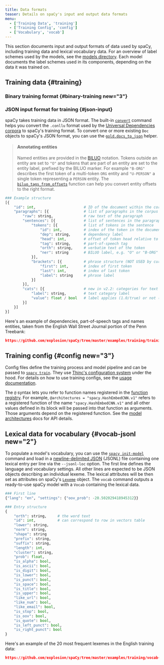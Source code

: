 ```yaml
---
title: Data formats
teaser: Details on spaCy's input and output data formats
menu:
  - ['Training Data', 'training']
  - ['Training Config', 'config']
  - ['Vocabulary', 'vocab']
---
```


This section documents input and output formats of data used by spaCy, including
training data and lexical vocabulary data. For an overview of label schemes used
by the models, see the [models directory](/models). Each model documents the
label schemes used in its components, depending on the data it was trained on.

## Training data {#training}

### Binary training format {#binary-training new="3"}

<!-- TODO: document DocBin format -->

### JSON input format for training {#json-input}

spaCy takes training data in JSON format. The built-in
[`convert`](/api/cli#convert) command helps you convert the `.conllu` format
used by the
[Universal Dependencies corpora](https://github.com/UniversalDependencies) to
spaCy's training format. To convert one or more existing `Doc` objects to
spaCy's JSON format, you can use the
[`gold.docs_to_json`](/api/top-level#docs_to_json) helper.

> #### Annotating entities
>
> Named entities are provided in the
> [BILUO](/usage/linguistic-features#accessing-ner) notation. Tokens outside an
> entity are set to `"O"` and tokens that are part of an entity are set to the
> entity label, prefixed by the BILUO marker. For example `"B-ORG"` describes
> the first token of a multi-token `ORG` entity and `"U-PERSON"` a single token
> representing a `PERSON` entity. The
> [`biluo_tags_from_offsets`](/api/top-level#biluo_tags_from_offsets) function
> can help you convert entity offsets to the right format.

```python
### Example structure
[{
    "id": int,                      # ID of the document within the corpus
    "paragraphs": [{                # list of paragraphs in the corpus
        "raw": string,              # raw text of the paragraph
        "sentences": [{             # list of sentences in the paragraph
            "tokens": [{            # list of tokens in the sentence
                "id": int,          # index of the token in the document
                "dep": string,      # dependency label
                "head": int,        # offset of token head relative to token index
                "tag": string,      # part-of-speech tag
                "orth": string,     # verbatim text of the token
                "ner": string       # BILUO label, e.g. "O" or "B-ORG"
            }],
            "brackets": [{          # phrase structure (NOT USED by current models)
                "first": int,       # index of first token
                "last": int,        # index of last token
                "label": string     # phrase label
            }]
        }],
        "cats": [{                  # new in v2.2: categories for text classifier
            "label": string,        # text category label
            "value": float / bool   # label applies (1.0/true) or not (0.0/false)
        }]
    }]
}]
```

Here's an example of dependencies, part-of-speech tags and names entities, taken
from the English Wall Street Journal portion of the Penn Treebank:

```json
https://github.com/explosion/spaCy/tree/master/examples/training/training-data.json
```

## Training config {#config new="3"}

Config files define the training process and model pipeline and can be passed to
[`spacy train`](/api/cli#train). They use
[Thinc's configuration system](https://thinc.ai/docs/usage-config) under the
hood. For details on how to use training configs, see the
[usage documentation](/usage/training#config).

<Infobox variant="warning">

The `@` syntax lets you refer to function names registered in the
[function registry](/api/top-level#registry). For example,
`@architectures = "spacy.HashEmbedCNN.v1"` refers to a registered function of
the name `"spacy.HashEmbedCNN.v1"` and all other values defined in its block
will be passed into that function as arguments. Those arguments depend on the
registered function. See the [model architectures](/api/architectures) docs for
API details.

</Infobox>

<!-- TODO: we need to come up with a good way to present the sections and their expected values visually? -->
<!-- TODO: once we know how we want to implement "starter config" workflow or outputting a full default config for the user, update this section with the command -->

## Lexical data for vocabulary {#vocab-jsonl new="2"}

To populate a model's vocabulary, you can use the
[`spacy init-model`](/api/cli#init-model) command and load in a
[newline-delimited JSON](http://jsonlines.org/) (JSONL) file containing one
lexical entry per line via the `--jsonl-loc` option. The first line defines the
language and vocabulary settings. All other lines are expected to be JSON
objects describing an individual lexeme. The lexical attributes will be then set
as attributes on spaCy's [`Lexeme`](/api/lexeme#attributes) object. The `vocab`
command outputs a ready-to-use spaCy model with a `Vocab` containing the lexical
data.

```python
### First line
{"lang": "en", "settings": {"oov_prob": -20.502029418945312}}
```

```python
### Entry structure
{
    "orth": string,     # the word text
    "id": int,          # can correspond to row in vectors table
    "lower": string,
    "norm": string,
    "shape": string
    "prefix": string,
    "suffix": string,
    "length": int,
    "cluster": string,
    "prob": float,
    "is_alpha": bool,
    "is_ascii": bool,
    "is_digit": bool,
    "is_lower": bool,
    "is_punct": bool,
    "is_space": bool,
    "is_title": bool,
    "is_upper": bool,
    "like_url": bool,
    "like_num": bool,
    "like_email": bool,
    "is_stop": bool,
    "is_oov": bool,
    "is_quote": bool,
    "is_left_punct": bool,
    "is_right_punct": bool
}
```

Here's an example of the 20 most frequent lexemes in the English training data:

```json
https://github.com/explosion/spaCy/tree/master/examples/training/vocab-data.jsonl
```
